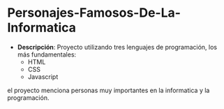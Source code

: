 # Personajes-Famosos-De-La-Informatica
- **Descripción**: Proyecto utilizando tres lenguajes de programación, los más fundamentales:
  - HTML
  - CSS
  - Javascript

el proyecto menciona personas muy importantes en la informatica y la programación.
